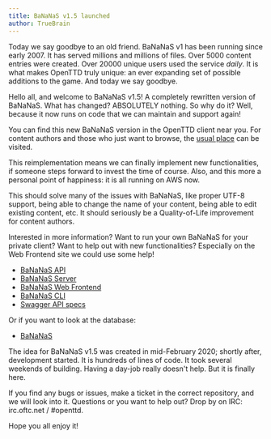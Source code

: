 ```yaml
---
title: BaNaNaS v1.5 launched
author: TrueBrain
---
```


Today we say goodbye to an old friend.
BaNaNaS v1 has been running since early 2007.
It has served millions and millions of files.
Over 5000 content entries were created.
Over 20000 unique users used the service *daily*.
It is what makes OpenTTD truly unique: an ever expanding set of possible additions to the game.
And today we say goodbye.

Hello all, and welcome to BaNaNaS v1.5!
A completely rewritten version of BaNaNaS.
What has changed?
ABSOLUTELY nothing.
So why do it?
Well, because it now runs on code that we can maintain and support again!

You can find this new BaNaNaS version in the OpenTTD client near you.
For content authors and those who just want to browse, the [usual place](https://bananas.openttd.org) can be visited.

<!-- more -->

This reimplementation means we can finally implement new functionalities, if someone steps forward to invest the time of course.
Also, and this more a personal point of happiness: it is all running on AWS now.

This should solve many of the issues with BaNaNaS, like proper UTF-8 support, being able to change the name of your content, being able to edit existing content, etc.
It should seriously be a Quality-of-Life improvement for content authors.

Interested in more information?
Want to run your own BaNaNaS for your private client?
Want to help out with new functionalities?
Especially on the Web Frontend site we could use some help!
* [BaNaNaS API](https://github.com/OpenTTD/bananas-api)
* [BaNaNaS Server](https://github.com/OpenTTD/bananas-server)
* [BaNaNaS Web Frontend](https://github.com/OpenTTD/bananas-frontend-web)
* [BaNaNaS CLI](https://github.com/OpenTTD/bananas-frontend-cli)
* [Swagger API specs](https://app.swaggerhub.com/apis/OpenTTD/OpenTTD-content-api/1.0.0)

Or if you want to look at the database:
* [BaNaNaS](https://github.com/OpenTTD/BaNaNaS)

The idea for BaNaNaS v1.5 was created in mid-February 2020; shortly after, development started.
It is hundreds of lines of code.
It took several weekends of building.
Having a day-job really doesn't help.
But it is finally here.

If you find any bugs or issues, make a ticket in the correct repository, and we will look into it.
Questions or you want to help out? Drop by on IRC: irc.oftc.net / #openttd.

Hope you all enjoy it!
